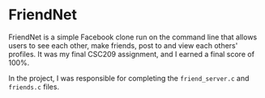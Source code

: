 # FriendNet
FriendNet is a simple Facebook clone run on the command line that allows users to see each other, make friends, post to and view each others' profiles. It was my final CSC209 assignment, and I earned a final score of 100%.

In the project, I was responsible for completing the ```friend_server.c``` and ```friends.c``` files.
